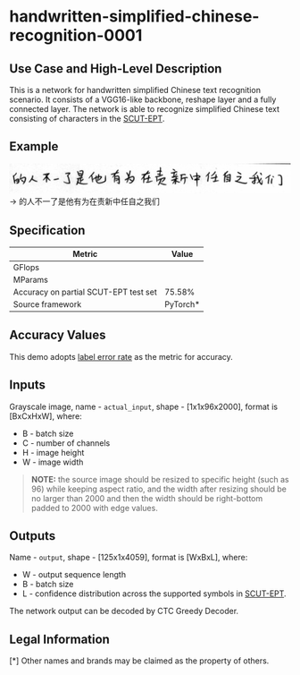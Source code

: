# handwritten-simplified-chinese-recognition-0001

## Use Case and High-Level Description

This is a network for handwritten simplified Chinese text recognition scenario. It consists of a VGG16-like backbone,
reshape layer and a fully connected layer.
The network is able to recognize simplified Chinese text consisting of characters in the [SCUT-EPT](https://github.com/HCIILAB/SCUT-EPT_Dataset_Release).

## Example

![](./test.png) -> 的人不一了是他有为在责新中任自之我们

## Specification

| Metric                                         | Value              |
|------------------------------------------------|--------------------|
| GFlops                                         |                    |
| MParams                                        |                    |
| Accuracy on partial SCUT-EPT test set          |   75.58%           |
| Source framework                               | PyTorch\*          |


## Accuracy Values

This demo adopts [label error rate](https://dl.acm.org/doi/abs/10.1145/1143844.1143891) as the metric for accuracy.

## Inputs

Grayscale image, name - `actual_input`, shape - [1x1x96x2000], format is [BxCxHxW], where:
  - B - batch size
  - C - number of channels
  - H - image height
  - W - image width

> **NOTE:**  the source image should be resized to specific height (such as 96) while keeping aspect ratio, and the width after resizing should be no larger than 2000 and then the width should be right-bottom padded to 2000 with edge values.

## Outputs

Name - `output`, shape - [125x1x4059], format is [WxBxL], where:
  - W - output sequence length
  - B - batch size
  - L - confidence distribution across the supported symbols in [SCUT-EPT](https://github.com/HCIILAB/SCUT-EPT_Dataset_Release).

The network output can be decoded by CTC Greedy Decoder.

## Legal Information
[*] Other names and brands may be claimed as the property of others.
